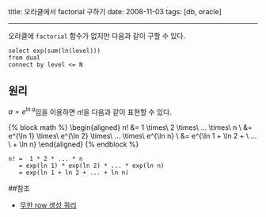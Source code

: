title: 오라클에서 factorial 구하기
date: 2008-11-03
tags: [db, oracle]

---
오라클에 `factorial` 함수가 없지만 다음과 같이 구할 수 있다.
<!--more-->

```
select exp(sum(ln(level)))
from dual
connect by level <= N
```

## 원리
$a = e^{\ln a}$임을 이용하면 $n!$을 다음과 같이 표현할 수 있다.

{% block math %}
\begin{aligned}
n! &= 1 \times\ 2 \times\ ... \times\ n \\
&= e^{\ln 1} \times\ e^{\ln 2} \times\ ... \times\ e^{\ln n} \\
&= e^{\ln 1 + \ln 2 + \ ... \ + \ln n}
\end{aligned}
{% endblock %}

```
n! =  1 * 2 * ... * n
   = exp(ln 1) * exp(ln 2) * ... * exp(ln n)
   = exp(ln 1 + ln 2 + ... + ln n)
```

##참조
* [무한 row 생성 쿼리](/2008/11/03/row-generator/)
